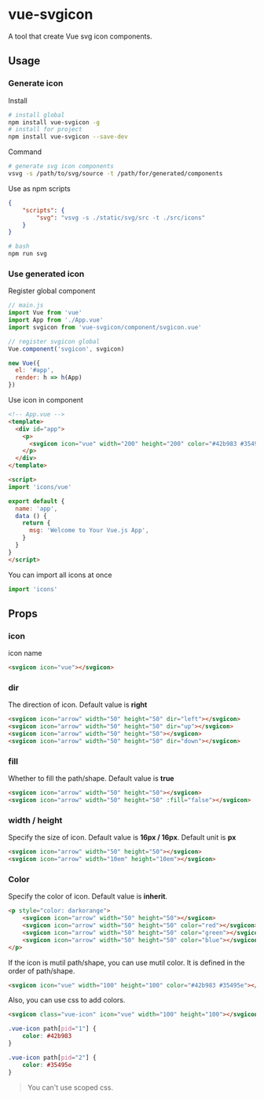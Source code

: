 # vue-svgicon
A tool that create Vue svg icon components.

## Usage
### Generate icon
Install
```bash
# install global
npm install vue-svgicon -g
# install for project
npm install vue-svgicon --save-dev
```
Command
```bash
# generate svg icon components
vsvg -s /path/to/svg/source -t /path/for/generated/components
```

Use as npm scripts
```json
{
    "scripts": {
        "svg": "vsvg -s ./static/svg/src -t ./src/icons"
    }
}
```
```bash
# bash
npm run svg
```

### Use generated icon
Register global component
``` javascript
// main.js
import Vue from 'vue'
import App from './App.vue'
import svgicon from 'vue-svgicon/component/svgicon.vue'

// register svgicon global
Vue.component('svgicon', svgicon)

new Vue({
  el: '#app',
  render: h => h(App)
})
```

Use icon in component
```html
<!-- App.vue -->
<template>
  <div id="app">
    <p>
      <svgicon icon="vue" width="200" height="200" color="#42b983 #35495e"></svgicon>
    </p>
  </div>
</template>

<script>
import 'icons/vue'

export default {
  name: 'app',
  data () {
    return {
      msg: 'Welcome to Your Vue.js App',
    }
  }
}
</script>
```
You can import all icons at once
```javascript
import 'icons'
```

## Props

### icon
icon name
```html
<svgicon icon="vue"></svgicon>
```

### dir
The direction of icon. Default value is **right**
```html
<svgicon icon="arrow" width="50" height="50" dir="left"></svgicon>
<svgicon icon="arrow" width="50" height="50" dir="up"></svgicon>
<svgicon icon="arrow" width="50" height="50"></svgicon>
<svgicon icon="arrow" width="50" height="50" dir="down"></svgicon>
```

### fill
Whether to fill the path/shape. Default value is **true**
```html
<svgicon icon="arrow" width="50" height="50"></svgicon>
<svgicon icon="arrow" width="50" height="50" :fill="false"></svgicon>
```

### width / height
Specify the size of icon. Default value is **16px / 16px**. Default unit is **px**
```html
<svgicon icon="arrow" width="50" height="50"></svgicon>
<svgicon icon="arrow" width="10em" height="10em"></svgicon>
```
### Color
Specify the color of icon. Default value is **inherit**.
```html
<p style="color: darkorange">
    <svgicon icon="arrow" width="50" height="50"></svgicon>
    <svgicon icon="arrow" width="50" height="50" color="red"></svgicon>
    <svgicon icon="arrow" width="50" height="50" color="green"></svgicon>
    <svgicon icon="arrow" width="50" height="50" color="blue"></svgicon>
</p>
```
If the icon is mutil path/shape, you can use mutil color. It is defined in the order of path/shape.
```html
<svgicon icon="vue" width="100" height="100" color="#42b983 #35495e"></svgicon>
```
Also, you can use css to add colors.
```html
<svgicon class="vue-icon" icon="vue" width="100" height="100"></svgicon>
```
```css
.vue-icon path[pid="1"] {
    color: #42b983
}

.vue-icon path[pid="2"] {
    color: #35495e
}
```
> You can't use scoped css.